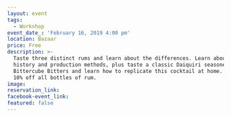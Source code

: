 ```yaml
---
layout: event
tags:
  - Workshop
event_date_: 'February 16, 2019 4:00 pm'
location: Bazaar
price: Free
description: >-
  Taste three distinct rums and learn about the differences. Learn about the
  history and production methods, plus taste a classic Daiquiri seasoned with
  Bittercube Bitters and learn how to replicate this cocktail at home. And enjoy
  10% off all bottles of rum.
image:
reservation_link:
facebook-event_link:
featured: false
---
```


